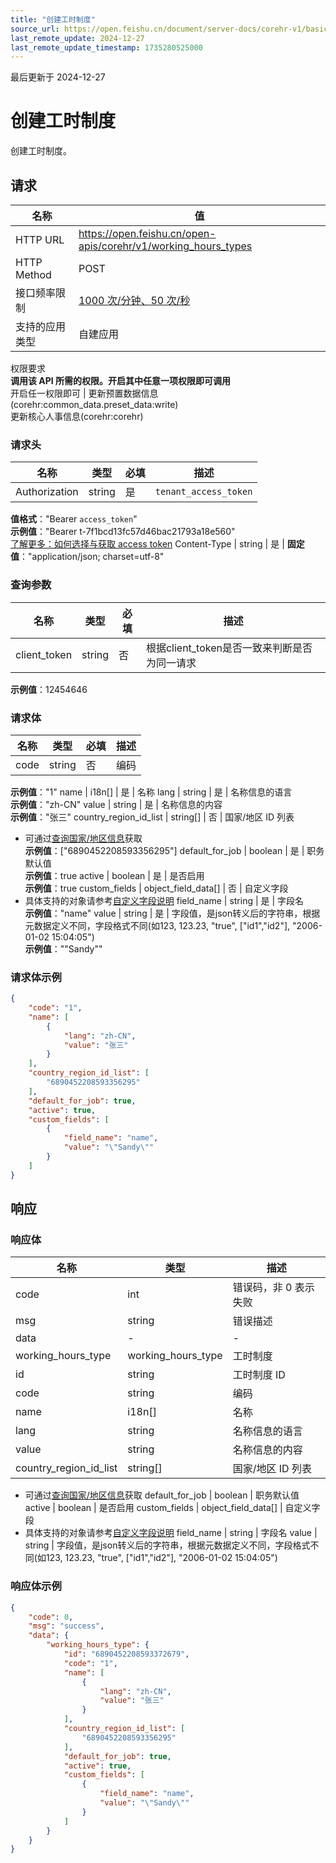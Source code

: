 ```yaml
---
title: "创建工时制度"
source_url: https://open.feishu.cn/document/server-docs/corehr-v1/basic-infomation/working_hours_type/create
last_remote_update: 2024-12-27
last_remote_update_timestamp: 1735280525000
---
```

最后更新于 2024-12-27

# 创建工时制度

创建工时制度。

## 请求
名称 | 值
---|---
HTTP URL | https://open.feishu.cn/open-apis/corehr/v1/working_hours_types
HTTP Method | POST
接口频率限制 | [1000 次/分钟、50 次/秒](https://open.feishu.cn/document/ukTMukTMukTM/uUzN04SN3QjL1cDN)
支持的应用类型 | 自建应用
权限要求  
            **调用该 API 所需的权限。开启其中任意一项权限即可调用**  
            开启任一权限即可 | 更新预置数据信息(corehr:common_data.preset_data:write)  
            更新核心人事信息(corehr:corehr)

### 请求头

名称 | 类型 | 必填 | 描述
--- | --- | --- | ---
Authorization | string | 是 | `tenant_access_token`  
**值格式**："Bearer `access_token`"  
**示例值**："Bearer t-7f1bcd13fc57d46bac21793a18e560"  
[了解更多：如何选择与获取 access token](https://open.feishu.cn/document/uAjLw4CM/ugTN1YjL4UTN24CO1UjN/trouble-shooting/how-to-choose-which-type-of-token-to-use)
Content-Type | string | 是 | **固定值**："application/json; charset=utf-8"

### 查询参数

名称 | 类型 | 必填 | 描述
--- | --- | --- | ---
client_token | string | 否 | 根据client_token是否一致来判断是否为同一请求  
**示例值**：12454646

### 请求体

名称 | 类型 | 必填 | 描述
--- | --- | --- | ---
code | string | 否 | 编码  
**示例值**："1"
name | i18n\[\] | 是 | 名称
lang | string | 是 | 名称信息的语言  
**示例值**："zh-CN"
value | string | 是 | 名称信息的内容  
**示例值**："张三"
country_region_id_list | string\[\] | 否 | 国家/地区 ID 列表  
- 可通过[查询国家/地区信息](https://open.feishu.cn/document/uAjLw4CM/ukTMukTMukTM/corehr-v2/basic_info-country_region/search)获取  
**示例值**：["6890452208593356295"]
default_for_job | boolean | 是 | 职务默认值  
**示例值**：true
active | boolean | 是 | 是否启用  
**示例值**：true
custom_fields | object_field_data\[\] | 否 | 自定义字段  
- 具体支持的对象请参考[自定义字段说明](https://open.feishu.cn/document/uAjLw4CM/ukTMukTMukTM/reference/corehr-v1/custom-fields-guide)
field_name | string | 是 | 字段名  
**示例值**："name"
value | string | 是 | 字段值，是json转义后的字符串，根据元数据定义不同，字段格式不同(如123, 123.23, "true", [\"id1\",\"id2\"], "2006-01-02 15:04:05")  
**示例值**："\"Sandy\""

### 请求体示例
```json
{
    "code": "1",
    "name": [
        {
            "lang": "zh-CN",
            "value": "张三"
        }
    ],
    "country_region_id_list": [
        "6890452208593356295"
    ],
    "default_for_job": true,
    "active": true,
    "custom_fields": [
        {
            "field_name": "name",
            "value": "\"Sandy\""
        }
    ]
}
```

## 响应

### 响应体

名称 | 类型 | 描述
--- | --- | ---
code | int | 错误码，非 0 表示失败
msg | string | 错误描述
data | \- | \-
working_hours_type | working_hours_type | 工时制度
id | string | 工时制度 ID
code | string | 编码
name | i18n\[\] | 名称
lang | string | 名称信息的语言
value | string | 名称信息的内容
country_region_id_list | string\[\] | 国家/地区 ID 列表  
- 可通过[查询国家/地区信息](https://open.feishu.cn/document/uAjLw4CM/ukTMukTMukTM/corehr-v2/basic_info-country_region/search)获取
default_for_job | boolean | 职务默认值
active | boolean | 是否启用
custom_fields | object_field_data\[\] | 自定义字段  
- 具体支持的对象请参考[自定义字段说明](https://open.feishu.cn/document/uAjLw4CM/ukTMukTMukTM/reference/corehr-v1/custom-fields-guide)
field_name | string | 字段名
value | string | 字段值，是json转义后的字符串，根据元数据定义不同，字段格式不同(如123, 123.23, "true", [\"id1\",\"id2\"], "2006-01-02 15:04:05")

### 响应体示例
```json
{
    "code": 0,
    "msg": "success",
    "data": {
        "working_hours_type": {
            "id": "6890452208593372679",
            "code": "1",
            "name": [
                {
                    "lang": "zh-CN",
                    "value": "张三"
                }
            ],
            "country_region_id_list": [
                "6890452208593356295"
            ],
            "default_for_job": true,
            "active": true,
            "custom_fields": [
                {
                    "field_name": "name",
                    "value": "\"Sandy\""
                }
            ]
        }
    }
}
```
